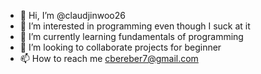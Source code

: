 - 👋 Hi, I’m @claudjinwoo26
- 👀 I’m interested in programming even though I suck at it
- 🌱 I’m currently learning fundamentals of programming
- 💞️ I’m looking to collaborate projects for beginner
- 📫 How to reach me cbereber7@gmail.com

<!---
claudjinwoo26/claudjinwoo26 is a ✨ special ✨ repository because its `README.md` (this file) appears on your GitHub profile.
You can click the Preview link to take a look at your changes.
--->

